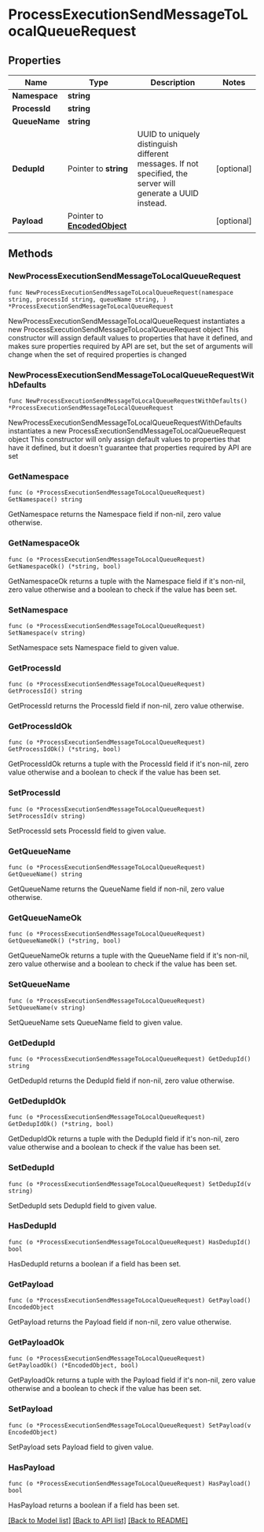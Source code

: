 # ProcessExecutionSendMessageToLocalQueueRequest

## Properties

Name | Type | Description | Notes
------------ | ------------- | ------------- | -------------
**Namespace** | **string** |  | 
**ProcessId** | **string** |  | 
**QueueName** | **string** |  | 
**DedupId** | Pointer to **string** | UUID to uniquely distinguish different messages. If not specified, the server will generate a UUID instead. | [optional] 
**Payload** | Pointer to [**EncodedObject**](EncodedObject.md) |  | [optional] 

## Methods

### NewProcessExecutionSendMessageToLocalQueueRequest

`func NewProcessExecutionSendMessageToLocalQueueRequest(namespace string, processId string, queueName string, ) *ProcessExecutionSendMessageToLocalQueueRequest`

NewProcessExecutionSendMessageToLocalQueueRequest instantiates a new ProcessExecutionSendMessageToLocalQueueRequest object
This constructor will assign default values to properties that have it defined,
and makes sure properties required by API are set, but the set of arguments
will change when the set of required properties is changed

### NewProcessExecutionSendMessageToLocalQueueRequestWithDefaults

`func NewProcessExecutionSendMessageToLocalQueueRequestWithDefaults() *ProcessExecutionSendMessageToLocalQueueRequest`

NewProcessExecutionSendMessageToLocalQueueRequestWithDefaults instantiates a new ProcessExecutionSendMessageToLocalQueueRequest object
This constructor will only assign default values to properties that have it defined,
but it doesn't guarantee that properties required by API are set

### GetNamespace

`func (o *ProcessExecutionSendMessageToLocalQueueRequest) GetNamespace() string`

GetNamespace returns the Namespace field if non-nil, zero value otherwise.

### GetNamespaceOk

`func (o *ProcessExecutionSendMessageToLocalQueueRequest) GetNamespaceOk() (*string, bool)`

GetNamespaceOk returns a tuple with the Namespace field if it's non-nil, zero value otherwise
and a boolean to check if the value has been set.

### SetNamespace

`func (o *ProcessExecutionSendMessageToLocalQueueRequest) SetNamespace(v string)`

SetNamespace sets Namespace field to given value.


### GetProcessId

`func (o *ProcessExecutionSendMessageToLocalQueueRequest) GetProcessId() string`

GetProcessId returns the ProcessId field if non-nil, zero value otherwise.

### GetProcessIdOk

`func (o *ProcessExecutionSendMessageToLocalQueueRequest) GetProcessIdOk() (*string, bool)`

GetProcessIdOk returns a tuple with the ProcessId field if it's non-nil, zero value otherwise
and a boolean to check if the value has been set.

### SetProcessId

`func (o *ProcessExecutionSendMessageToLocalQueueRequest) SetProcessId(v string)`

SetProcessId sets ProcessId field to given value.


### GetQueueName

`func (o *ProcessExecutionSendMessageToLocalQueueRequest) GetQueueName() string`

GetQueueName returns the QueueName field if non-nil, zero value otherwise.

### GetQueueNameOk

`func (o *ProcessExecutionSendMessageToLocalQueueRequest) GetQueueNameOk() (*string, bool)`

GetQueueNameOk returns a tuple with the QueueName field if it's non-nil, zero value otherwise
and a boolean to check if the value has been set.

### SetQueueName

`func (o *ProcessExecutionSendMessageToLocalQueueRequest) SetQueueName(v string)`

SetQueueName sets QueueName field to given value.


### GetDedupId

`func (o *ProcessExecutionSendMessageToLocalQueueRequest) GetDedupId() string`

GetDedupId returns the DedupId field if non-nil, zero value otherwise.

### GetDedupIdOk

`func (o *ProcessExecutionSendMessageToLocalQueueRequest) GetDedupIdOk() (*string, bool)`

GetDedupIdOk returns a tuple with the DedupId field if it's non-nil, zero value otherwise
and a boolean to check if the value has been set.

### SetDedupId

`func (o *ProcessExecutionSendMessageToLocalQueueRequest) SetDedupId(v string)`

SetDedupId sets DedupId field to given value.

### HasDedupId

`func (o *ProcessExecutionSendMessageToLocalQueueRequest) HasDedupId() bool`

HasDedupId returns a boolean if a field has been set.

### GetPayload

`func (o *ProcessExecutionSendMessageToLocalQueueRequest) GetPayload() EncodedObject`

GetPayload returns the Payload field if non-nil, zero value otherwise.

### GetPayloadOk

`func (o *ProcessExecutionSendMessageToLocalQueueRequest) GetPayloadOk() (*EncodedObject, bool)`

GetPayloadOk returns a tuple with the Payload field if it's non-nil, zero value otherwise
and a boolean to check if the value has been set.

### SetPayload

`func (o *ProcessExecutionSendMessageToLocalQueueRequest) SetPayload(v EncodedObject)`

SetPayload sets Payload field to given value.

### HasPayload

`func (o *ProcessExecutionSendMessageToLocalQueueRequest) HasPayload() bool`

HasPayload returns a boolean if a field has been set.


[[Back to Model list]](../README.md#documentation-for-models) [[Back to API list]](../README.md#documentation-for-api-endpoints) [[Back to README]](../README.md)


